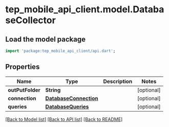 # tep_mobile_api_client.model.DatabaseCollector

## Load the model package
```dart
import 'package:tep_mobile_api_client/api.dart';
```

## Properties
Name | Type | Description | Notes
------------ | ------------- | ------------- | -------------
**outPutFolder** | **String** |  | [optional] 
**connection** | [**DatabaseConnection**](DatabaseConnection.md) |  | [optional] 
**queries** | [**DatabaseQueries**](DatabaseQueries.md) |  | [optional] 

[[Back to Model list]](../README.md#documentation-for-models) [[Back to API list]](../README.md#documentation-for-api-endpoints) [[Back to README]](../README.md)



